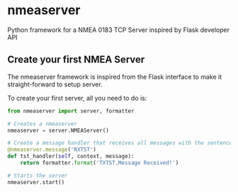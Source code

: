 # nmeaserver
Python framework for a NMEA 0183 TCP Server inspired by Flask developer API

Create your first NMEA Server
------------------
The nmeaserver framework is inspired from the Flask interface to make it straight-forward to setup server.

To create your first server, all you need to do is:
```python
from nmeaserver import server, formatter

# Creates a nmeaserver
nmeaserver = server.NMEAServer()

# Create a message handler that receives all messages with the sentence ID: 'RXTST'
@nmeaserver.message('RXTST')
def tst_handler(self, context, message):
    return formatter.format('TXTST,Message Received!')

# Starts the server
nmeaserver.start()
```